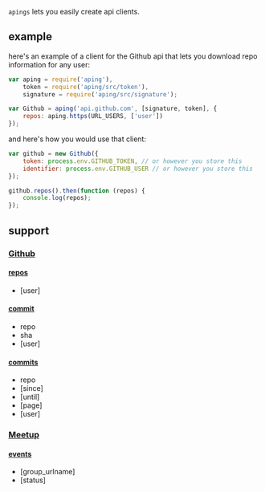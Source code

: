 `apings` lets you easily create api clients.

## example

here's an example of a client for the Github api that lets you download repo
information for any user:

```js
var aping = require('aping'),
    token = require('aping/src/token'),
    signature = require('aping/src/signature');

var Github = aping('api.github.com', [signature, token], {
    repos: aping.https(URL_USERS, ['user'])
});
```

and here's how you would use that client:

```js
var github = new Github({
    token: process.env.GITHUB_TOKEN, // or however you store this
    identifier: process.env.GITHUB_USER // or however you store this
});

github.repos().then(function (repos) {
    console.log(repos);
});
```

## support

### [Github](https://developer.github.com/v3/)

#### [repos](https://developer.github.com/v3/repos/)

* [user]

#### [commit](https://developer.github.com/v3/repos/commits/#get-a-single-commit)

* repo
* sha
* [user]

#### [commits](https://developer.github.com/v3/repos/commits/)

* repo
* [since]
* [until]
* [page]
* [user]

### [Meetup](http://www.meetup.com/meetup_api/)

#### [events](http://www.meetup.com/meetup_api/docs/2/events/)

* [group_urlname]
* [status]
